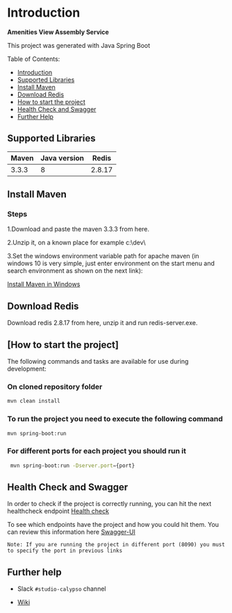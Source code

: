 # Introduction

**Amenities View Assembly Service**

This project was generated with Java Spring Boot

Table of Contents:

- [Introduction](#introduction)
- [Supported Libraries](#supported-libraries)
- [Install Maven](#install-maven)
- [Download Redis](#download-redis)
- [How to start the project](#how-to-start-the-project)
- [Health Check and Swagger](#health-check-and-swagger)
- [Further Help](#further-help)

## Supported Libraries

|   Maven  |  Java version  | Redis |
|----------|--------|--------|
| 3.3.3   | 8 | 2.8.17 |


## Install Maven

### Steps

1.Download and paste the maven 3.3.3 from here.

2.Unzip it, on a known place for example c:\dev\

3.Set the windows environment variable path for apache maven (in windows 10 is very 
simple, just enter environment on the start menu and search environment as shown on the next link):

[Install Maven in Windows](https://docs.google.com/document/d/1wCpLwV6_6ypIVP0is2JclZqHuhpqJZRbbtm4EEeW5WE/)

## Download Redis

Download redis 2.8.17 from here, unzip it and run redis-server.exe.

## [How to start the project]

The following commands and tasks are available for use during development:

### On cloned repository folder

```bash
mvn clean install
```

### To run the project you need to execute the following command

```bash 
mvn spring-boot:run
```

### For different ports for each project you should run it
```bash 
 mvn spring-boot:run -Dserver.port={port}
```

## Health Check and Swagger

In order to check if the project is correctly running, you can hit the next healthcheck endpoint
[Health check](http://localhost:8090/dcl-amenities-vas/healthcheck)

To see which endpoints have the project and how you could hit them. You can review this information here
[Swagger-UI](http://localhost:8090/dcl-amenities-vas/swagger-ui.html#/)

`Note: If you are running the project in different port (8090) you must to specify the port in previous links`

## Further help

- Slack `#studio-calypso` channel

- [Wiki](https://wiki.wdpro.wdig.com/pages/viewpage.action?pageId=137112339)



